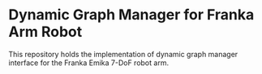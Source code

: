 # Dynamic Graph Manager for Franka Arm Robot
This repository holds the implementation of dynamic graph manager interface for the Franka Emika 7-DoF robot arm.
